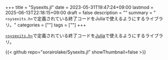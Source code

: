 +++
title = "Sysexits.jl"
date = 2023-05-31T19:47:24+09:00
lastmod = 2025-06-13T22:18:15+09:00
draft = false
description = ""
summary = "`<sysexits.h>`で定義されている終了コードをJuliaで使えるようにするライブラリ。"
categories = [""]
tags = [""]
+++

[`<sysexits.h>`](https://man.openbsd.org/sysexits)で定義されている終了コードを[Julia](https://julialang.org/)で使えるようにするライブラリ。

{{< github repo="sorairolake/Sysexits.jl" showThumbnail=false >}}

